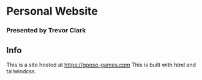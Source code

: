 # Personal Website
### Presented by Trevor Clark

## Info
This is a site hosted at <https://goose-games.com>
This is built with html and tailwindcss.